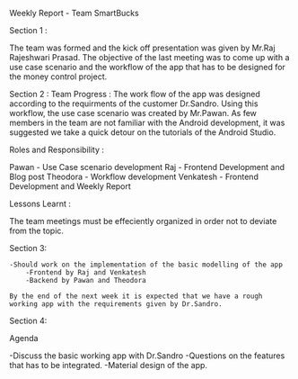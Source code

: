 Weekly Report - Team SmartBucks

Section 1 :

The team was formed and the kick off presentation was given by Mr.Raj Rajeshwari Prasad. 
The objective of the last meeting was to come up with a use case scenario and the workflow of the app that has to be designed for the money control project. 

Section 2 :
Team Progress :
The work flow of the app was designed according to the requirments of the customer Dr.Sandro. 
Using this workflow, the use case scenario was created by Mr.Pawan.
As few members in the team are not familiar with the Android development, it was suggested we take a quick detour on the tutorials of the Android Studio. 

Roles and Responsibility :

Pawan - Use Case scenario development
Raj - Frontend Development and Blog post
Theodora - Workflow development
Venkatesh - Frontend Development and Weekly Report

Lessons Learnt : 

The team meetings must be effeciently organized in order not to deviate from the topic. 

Section 3: 

    -Should work on the implementation of the basic modelling of the app
        -Frontend by Raj and Venkatesh 
        -Backend by Pawan and Theodora
        
    By the end of the next week it is expected that we have a rough working app with the requirements given by Dr.Sandro. 
    
Section 4:

Agenda 

  -Discuss the basic working app with Dr.Sandro
  -Questions on the features that has to be integrated. 
  -Material design of the app. 


